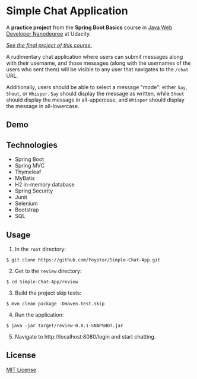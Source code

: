 # Simple Chat Application

A **practice project** from the **Spring Boot Basics** course in [Java Web Developer Nanodegree](https://www.udacity.com/course/java-developer-nanodegree--nd035) at Udacity.

[_See the final project of this course._](https://github.com/Foystor/SuperDuperDrive)

A rudimentary chat application where users can submit messages along with their username, and those messages (along with the usernames of the users who sent them) will be visible to any user that navigates to the `/chat` URL.

Additionally, users should be able to select a message "mode": either `Say`, `Shout`, or `Whisper`. `Say` should display the message as written, while `Shout` should display the message in all-uppercase, and `Whisper` should display the message in all-lowercase.

## Demo



## Technologies

- Spring Boot
- Spring MVC
- Thymeleaf
- MyBatis
- H2 in-memory database
- Spring Security
- Junit
- Selenium
- Bootstrap
- SQL

## Usage

1. In the `root` directory:

```
$ git clone https://github.com/Foystor/Simple-Chat-App.git
```

2. Get to the `review` directory:

```
$ cd Simple-Chat-App/review
```

3. Build the project skip tests:

```
$ mvn clean package -Dmaven.test.skip
```

4. Run the application:

```
$ java -jar target/review-0.0.1-SNAPSHOT.jar
```

5. Navigate to http://localhost:8080/login and start chatting.

## License

[MIT License](LICENSE)